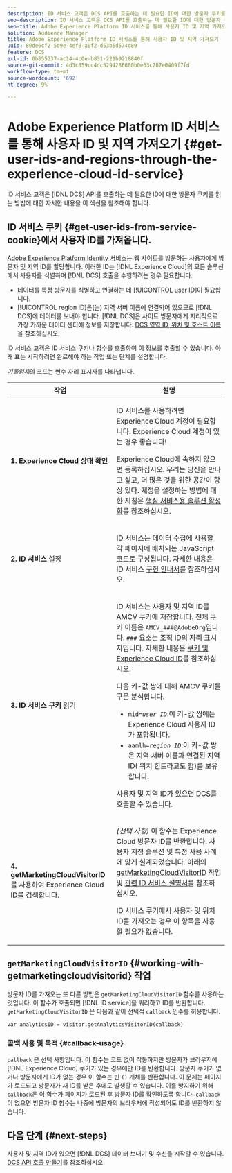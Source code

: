 ```yaml
---
description: ID 서비스 고객은 DCS API를 호출하는 데 필요한 ID에 대한 방문자 쿠키를 읽는 방법에 대한 자세한 내용을 이 섹션을 참조해야 합니다.
seo-description: ID 서비스 고객은 DCS API를 호출하는 데 필요한 ID에 대한 방문자 쿠키를 읽는 방법에 대한 자세한 내용을 이 섹션을 참조해야 합니다.
seo-title: Adobe Experience Platform ID 서비스를 통해 사용자 ID 및 지역 가져오기
solution: Audience Manager
title: Adobe Experience Platform ID 서비스를 통해 사용자 ID 및 지역 가져오기
uuid: 80de6cf2-5d9e-4ef8-a0f2-d53b5d574c89
feature: DCS
exl-id: 0b855237-ac14-4c0e-b831-221b9218840f
source-git-commit: 4d3c859cc4dc5294286680b0e63c287e0409f7fd
workflow-type: tm+mt
source-wordcount: '692'
ht-degree: 9%

---
```


# Adobe Experience Platform ID 서비스를 통해 사용자 ID 및 지역 가져오기 {#get-user-ids-and-regions-through-the-experience-cloud-id-service}

ID 서비스 고객은 [!DNL DCS] API를 호출하는 데 필요한 ID에 대한 방문자 쿠키를 읽는 방법에 대한 자세한 내용을 이 섹션을 참조해야 합니다.

## ID 서비스 쿠키 {#get-user-ids-from-service-cookie}에서 사용자 ID를 가져옵니다.

[Adobe Experience Platform Identity 서비스](https://docs.adobe.com/content/help/ko-KR/id-service/using/home.html)는 웹 사이트를 방문하는 사용자에게 방문자 및 지역 ID를 할당합니다. 이러한 ID는 [!DNL Experience Cloud]의 모든 솔루션에서 사용자를 식별하며 [!DNL DCS] 호출을 수행하려는 경우 필요합니다.

* 데이터를 특정 방문자를 식별하고 연결하는 데 [!UICONTROL user ID]이 필요합니다.
* [!UICONTROL region ID]은(는) 지역 서버 이름에 연결되어 있으므로 [!DNL DCS]에 데이터를 보내야 합니다. [!DNL DCS]은 사이트 방문자에게 지리적으로 가장 가까운 데이터 센터에 정보를 저장합니다. [DCS 영역 ID, 위치 및 호스트 이름](../../../api/dcs-intro/dcs-api-reference/dcs-regions.md)을 참조하십시오.

ID 서비스 고객은 ID 서비스 쿠키나 함수를 호출하여 이 정보를 추출할 수 있습니다. 아래 표는 시작하려면 완료해야 하는 작업 또는 단계를 설명합니다.

*기울임체*&#x200B;의 코드는 변수 자리 표시자를 나타냅니다.

<table id="table_660EBE1C24DD4FBE9DCE5191836C9135"> 
 <thead> 
  <tr> 
   <th colname="col1" class="entry"> 작업 </th> 
   <th colname="col2" class="entry"> 설명 </th> 
  </tr> 
 </thead>
 <tbody> 
  <tr> 
   <td colname="col1"> <p> <b>1. <span class="keyword"> Experience Cloud</span> 상태 확인</b> </p> </td> 
   <td colname="col2"> <p>ID 서비스를 사용하려면 <span class="keyword"> Experience Cloud</span> 계정이 필요합니다. <span class="keyword"> Experience Cloud</span> 계정이 있는 경우 좋습니다! </p> <p> <span class="keyword"> Experience Cloud</span>에 속하지 않으면 등록하십시오. 우리는 당신을 만나고 싶고, 더 많은 것을 위한 공간이 항상 있다. 계정을 설정하는 방법에 대한 지침은 <a href="https://docs.adobe.com/content/help/en/core-services/interface/about-core-services/core-services.html" format="https" scope="external"> 핵심 서비스용 솔루션 활성화</a>를 참조하십시오. </p> </td> 
  </tr> 
  <tr> 
   <td colname="col1"> <p> <b>2. <span class="keyword"> ID 서비스</span></b> 설정 </p> </td> 
   <td colname="col2"> <p><span class="keyword"> ID 서비스</span>는 데이터 수집에 사용할 각 페이지에 배치되는 JavaScript 코드로 구성됩니다. 자세한 내용은 ID 서비스 <a href="https://docs.adobe.com/content/help/en/id-service/using/implementation/implementation-guides.html" format="https" scope="external"> 구현 안내서</a>를 참조하십시오. </p> </td> 
  </tr> 
  <tr> 
   <td colname="col1"> <p> <b>3. <span class="keyword"> ID 서비스</span> 쿠키</b> 읽기 </p> </td> 
   <td colname="col2"> <p><span class="keyword"> ID 서비스</span>는 사용자 및 지역 ID를 AMCV 쿠키에 저장합니다. 전체 쿠키 이름은 <code>AMCV_<i>###</i>@AdobeOrg</code>입니다. <code><i>###</i></code> 요소는 조직 ID의 자리 표시자입니다. 자세한 내용은 <a href="https://docs.adobe.com/content/help/en/id-service/using/intro/cookies.html" format="https" scope="external"> 쿠키 및 Experience Cloud ID</a>를 참조하십시오. </p> <p>다음 키-값 쌍에 대해 AMCV 쿠키를 구문 분석합니다. </p> <p> 
     <ul id="ul_502ECFCDDD084D448B5EDC4E5C0909C1"> 
      <li id="li_662FFA36AC854E699D50A183B161D654"> <code>mid=<i>user ID</i></code>:이 키-값 쌍에는  <span class="keyword"> Experience </span> Cloud 사용자 ID가 포함됩니다. </li> 
      <li id="li_65422233187B4217B50DC52DBD58F404"> <code>aamlh=<i>region ID</i></code>:이 키-값 쌍은 지역 서버 이름과 연결된 지역 ID( <span class="term"> 위치 힌트라고도 함</span>)를 보유합니다. </li> 
     </ul> </p> <p>사용자 및 지역 ID가 있으면 <span class="wintitle"> DCS</span>를 호출할 수 있습니다. </p> </td> 
  </tr> 
  <tr> 
   <td colname="col1"> <p> <b>4. getMarketingCloudVisitorID</b>를 사용하여 <span class="keyword"> Experience Cloud ID</span>를 검색합니다. </p> </td> 
   <td colname="col2"> <p><i>(선택 사항)</i> 이 함수는  <span class="keyword"> Experience Cloud </span> 방문자 ID를 반환합니다. 사용자 지정 솔루션 및 특정 사용 사례에 맞게 설계되었습니다. 아래의 <a href="../../../api/dcs-intro/dcs-s2s/dcs-mcid-ids.md#working-with-getmarketingcloudvisitorid"> getMarketingCloudVisitorID</a> 작업 및 <a href="https://docs.adobe.com/content/help/en/id-service/using/id-service-api/methods/getmcvid.html" format="https" scope="external"> 관련 ID 서비스 설명서</a>를 참조하십시오. </p> <p>ID 서비스 쿠키에서 사용자 및 위치 ID를 가져오는 경우 이 항목을 사용할 필요가 없습니다. </p> </td> 
  </tr> 
 </tbody> 
</table>

## `getMarketingCloudVisitorID` {#working-with-getmarketingcloudvisitorid} 작업

방문자 ID를 가져오는 또 다른 방법은 `getMarketingCloudVisitorID` 함수를 사용하는 것입니다. 이 함수가 호출되면 [!DNL ID service]을 쿼리하고 ID를 반환합니다. `getMarketingCloudVisitorID` 은 다음과 같이 선택적  `callback` 인수를 허용합니다.

`var analyticsID = visitor.getAnalyticsVisitorID(callback)`

### 콜백 사용 및 목적 {#callback-usage}

`callback` 은 선택 사항입니다. 이 함수는 코드 없이 작동하지만 방문자가 브라우저에 [!DNL Experience Cloud] 쿠키가 있는 경우에만 ID를 반환합니다. 방문자 쿠키가 없거나 방문자에게 ID가 없는 경우 이 함수는 빈 `()` 개체를 반환합니다. 이 문제는 페이지가 로드되고 방문자가 새 ID를 받은 후에도 발생할 수 있습니다. 이를 방지하기 위해 `callback`은 이 함수가 페이지가 로드된 후 방문자 ID를 확인하도록 합니다. `callback` 이 없으면 방문자 ID 함수는 나중에 방문자의 브라우저에 작성되어도 ID를 반환하지 않습니다.

## 다음 단계 {#next-steps}

사용자 및 지역 ID가 있으면 [!DNL DCS] 데이터 보내기 및 수신을 시작할 수 있습니다. [DCS API 호출 만들기](../../../api/dcs-intro/dcs-s2s/dcs-s2s-calls.md)를 참조하십시오.
